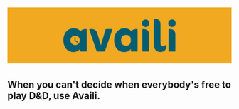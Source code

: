 ![Availi](https://github.com/GameDesert/Availi/blob/main/assets/logo_gh.png)
---

## When you can't decide when everybody's free to play D&amp;D, use Availi.
